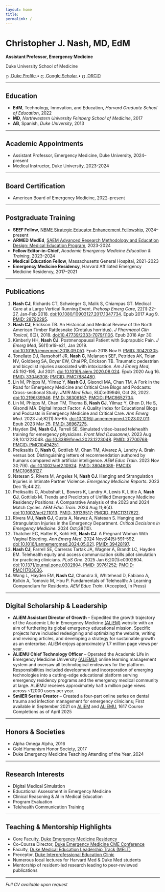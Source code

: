 ```yaml
---
layout: home
title: 
permalink: /
---
```


# Christopher J. Nash, MD, EdM

**Assistant Professor, Emergency Medicine**

Duke University School of Medicine  

<a href="https://emergencymedicine.duke.edu/profile/christopher-j-nash" target="_blank">
  <img src="https://cdn.jsdelivr.net/gh/simple-icons/simple-icons/icons/dukeuniversity.svg" alt="Duke" style="height:1em; vertical-align:middle;"/> Duke Profile
</a> •
<a href="https://scholar.google.com/citations?user=pU3VU0AAAAAJ" target="_blank">
  <img src="https://cdn.jsdelivr.net/gh/simple-icons/simple-icons/icons/googlescholar.svg" alt="Google Scholar" style="height:1em; vertical-align:middle;"/> Google Scholar
</a> •
<a href="https://orcid.org/0000-0002-0738-409X" target="_blank">
  <img src="https://cdn.jsdelivr.net/gh/simple-icons/simple-icons/icons/orcid.svg" alt="ORCID" style="height:1em; vertical-align:middle;"/> ORCID
</a>


---

## Education
- **EdM**, Technology, Innovation, and Education, *Harvard Graduate School of Education*, 2022
- **MD**, *Northwestern University Feinberg School of Medicine*, 2017
- **AB**, Spanish, *Duke University*, 2013

---

## Academic Appointments
- Assistant Professor, Emergency Medicine, Duke University, 2024–present
- Medical Instructor, Duke University, 2023-2024

---

## Board Certification
- American Board of Emergency Medicine, 2022–present

---

## Postgraduate Training
- **SEEF Fellow**, [NBME Strategic Educator Enhancement Fellowship](https://www.nbme.org/contributions/assessment/seef), 2024–present
- **ARMED MedEd**, [SAEM Advanced Research Methodology and Education Design: Medical Education Program](https://www.saem.org/education/saem-educational-courses/armed-meded), 2023-2024
- **Fellow Editor-in-Chief**, *Academic Emergency Medicine Education & Training*, 2023–2024
- **Medical Education Fellow**, Massachusetts General Hospital, 2021–2023
- **Emergency Medicine Residency**, Harvard Affiliated Emergency Medicine Residency, 2017–2021

---

## Publications
1. **Nash CJ**, Richards CT, Schwieger G, Malik S, Chiampas GT. Medical Care at a Large Vertical Running Event. *Prehosp Emerg Care*, 22(1):22-27, Jan-Feb 2018. [doi:10.1080/10903127.2017.1347734](https://doi.org/10.1080/10903127.2017.1347734). Epub 2017 Aug 9. [PMID: 28792295](https://pubmed.ncbi.nlm.nih.gov/28792295).
2. **Nash CJ**, Erickson TB. An Historical and Medical Review of the North American Timber Rattlesnake (Crotalus horridus). *J Pharmacol Clin Toxicol*, 6(2), 2018. [doi:10.47739/2333-7079/1106](https://doi.org/10.47739/2333-7079/1106). Epub 2018 Apr 30.
3. Kimberly HH, **Nash CJ**. Postmenopausal Patient with Suprapubic Pain. *J Emerg Med*, 56(1):e19-e21, Jan 2019. [doi:10.1016/j.jemermed.2018.09.051](https://doi.org/10.1016/j.jemermed.2018.09.051). Epub 2018 Nov 9. [PMID: 30420305](https://pubmed.ncbi.nlm.nih.gov/30420305).
4. Tonellato DJ, Ransohoff JR, **Nash C**, Melanson SEF, Petrides AK, Tolan NV, Goldberg SA, Boyer EW, Chai PR, Erickson TB. Traumatic pedestrian and bicyclist injuries associated with intoxication. *Am J Emerg Med*, 45:192-195, Jul 2021. [doi:10.1016/j.ajem.2020.08.024](https://doi.org/10.1016/j.ajem.2020.08.024). Epub 2020 Aug 16. [PMID: 33046308](https://pubmed.ncbi.nlm.nih.gov/33046308); [PMCID: PMC7884480](https://www.ncbi.nlm.nih.gov/pmc/articles/PMC7884480).
5. Lin M, Phipps M, Yilmaz Y, **Nash CJ**, Gisondi MA, Chan TM. A Fork in the Road for Emergency Medicine and Critical Care Blogs and Podcasts: Cross-sectional Study. *JMIR Med Educ*, 8(4):e39946, Oct 28, 2022. [doi:10.2196/39946](https://doi.org/10.2196/39946). [PMID: 36306167](https://pubmed.ncbi.nlm.nih.gov/36306167); [PMCID: PMC9652734](https://www.ncbi.nlm.nih.gov/pmc/articles/PMC9652734).
6. Lin M, Phipps M, Chan TM, Thoma B, **Nash CJ**, Yilmaz Y, Chen D, He S, Gisondi MA. Digital Impact Factor: A Quality Index for Educational Blogs and Podcasts in Emergency Medicine and Critical Care. *Ann Emerg Med*. 2023 Jul;82(1):55-65. [doi:10.1016/j.annemergmed.2023.02.011](https://doi.org/10.1016/j.annemergmed.2023.02.011). Epub 2023 Mar 25. [PMID: 36967275](https://pubmed.ncbi.nlm.nih.gov/36967275).
7. Hayden EM, **Nash CJ**, Farrell SE. Simulated video-based telehealth training for emergency physicians. *Front Med (Lausanne)*. 2023 Aug 28;10:1223048. [doi:10.3389/fmed.2023.1223048](https://doi.org/10.3389/fmed.2023.1223048). [PMID: 37700768](https://pubmed.ncbi.nlm.nih.gov/37700768); [PMCID: PMC10494251](https://www.ncbi.nlm.nih.gov/pmc/articles/PMC10494251).
8. Preiksaitis C, **Nash C**, Gottlieb M, Chan TM, Alvarez A, Landry A. Brain versus bot: Distinguishing letters of recommendation authored by humans compared with artificial intelligence. *AEM Educ Train*. 2023 Nov 30;7(6). [doi:10.1002/aet2.10924](https://doi.org/10.1002/aet2.10924). [PMID: 38046089](https://pubmed.ncbi.nlm.nih.gov/38046089); [PMCID: PMC10688127](https://www.ncbi.nlm.nih.gov/pmc/articles/PMC10688127).
9. Natesan S, Rivera M, Angeles N, **Nash CJ**. Hanging and Strangulation Injuries in Intimate Partner Violence. *Emergency Medicine Reports*. 2023 Dec 15;44:22.
10. Preiksaitis C, Abubshait L, Bowers K, Landry A, Lewis K, Little A, **Nash CJ**, Gottlieb M. Trends and Predictors of Unfilled Emergency Medicine Residency Positions: A Comparative Analysis of the 2023 and 2024 Match Cycles. *AEM Educ Train*. 2024 Aug 11;8(4). [doi:10.1002/aet2.11013](https://doi.org/10.1002/aet2.11013). [PMID: 39139517](https://pubmed.ncbi.nlm.nih.gov/39139517); [PMCID: PMC11317622](https://www.ncbi.nlm.nih.gov/pmc/articles/PMC11317622).
11. Rivera MJ, **Nash CJ**, Ousta A, Nawaz A, Natesan S. Hanging and Strangulation Injuries in the Emergency Department. *Critical Decisions in Emergency Medicine*. 2024 Oct;38(10).
12. Thatcher EC, Hatter K, Kohli HS, **Nash CJ**. A Pregnant Woman With Vaginal Bleeding. *Ann Emerg Med*. 2024 Nov;84(5):591-592. [doi:10.1016/j.annemergmed.2024.05.021](https://doi.org/10.1016/j.annemergmed.2024.05.021). [PMID: 39428197](https://pubmed.ncbi.nlm.nih.gov/39428197).
13. **Nash CJ**, Farrell SE, Carreras Tartak JA, Wagner A, Brandt LC, Hayden EM. Telehealth equity and access communication skills pilot simulation for practicing clinicians. *PLoS One*. 2025 Jan 6;20(1):e0302804. [doi:10.1371/journal.pone.0302804](https://doi.org/10.1371/journal.pone.0302804). [PMID: 39761252](https://pubmed.ncbi.nlm.nih.gov/39761252); [PMCID: PMC11703036](https://www.ncbi.nlm.nih.gov/pmc/articles/PMC11703036).
14. Wang L, Hayden EM, **Nash CJ**, Chandra S, Whitehead D, Fabiano A, Kolkin A, Tomovic M, Hou P. Fundamentals of Telehealth: A Learning Compendium for Residents. *AEM Educ Train*. (Accepted, In Press)

---

## Digital Scholarship & Leadership
- **ALiEM Assistant Director of Growth** – Expedited the growth trajectory of the Academic Life in Emergency Medicine [(ALiEM)](https://aliem.com/) website with an aim of furthering its global emergency educational mission. Specific projects have included redesigning and optimizing the website, writing and revising articles, and developing a strategy for sustainable growth as an enterprise. ALiEM enjoys approximately 1.7 million page views per year. 
- **ALiEMU Chief Technology Officer** – Operated the Academic Life in Emergency Medicine University [(ALiEMU)](https://aliemu.com) online learning management system and oversaw all technological endeavors for the platform. Responsibilities included development and incorporation of emerging technologies into a cutting-edge educational platform serving emergency residency programs and the emergency medical community at large. ALiEMU receives approximately half a million page views across ~12000 users per year. 
- **SmilER Series Creator** – Created a four-part online series on dental trauma and infection management for emergency clinicians; First available in September 2021 on [ALiEM](https://www.aliem.com/category/emergency-medicine-clinical/system/dental/smiler/) and [ALiEMU](https://aliemu.com/courses-all/?catid=65), 1617 Course Completions as of April 2025

---

## Honors & Societies
- Alpha Omega Alpha, 2016
- Gold Humanism Honor Society, 2017
- Duke Emergency Medicine Teaching Attending of the Year, 2024

---

## Research Interests
- Digital Medical Simulation
- Educational Assessment in Emergency Medicine
- Clinical Reasoning & AI in Medical Education
- Program Evaluation
- Telehealth Communication Training

---

## Teaching & Mentorship Highlights
- Core Faculty, [Duke Emergency Medicine Residency](https://emergencymedicine.duke.edu/education/emergency-medicine-residency-program)
- Co-Course Director, [Duke Emergency Medicine CME Conference](https://emergencymedicine.duke.edu/education/continuing-medical-education)
- Faculty, [Duke Medical Education Leadership Track (MELT)](https://gme.duke.edu/training-programs/melt)
- Preceptor, [Duke Interprofessional Education Clinic](https://medschool.duke.edu/news/dukes-inter-professional-education-clinic-offers-unique-experience-students-and-patients)
- Numerous local lectures for Harvard Med & Duke Med students
- Mentorship of resident-led research leading to peer-reviewed publications

---

*Full CV available upon request*